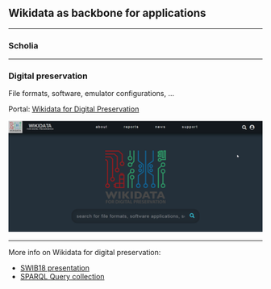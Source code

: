 ## Wikidata as backbone for applications

---

### Scholia

---

### Digital preservation

File formats, software, emulator configurations, ...

Portal: [Wikidata for Digital Preservation](https://wikidp.org/)

[![wikidp](images/wikidp_org.png)](https://wikidp.org)

---

More info on Wikidata for digital preservation:
- [SWIB18 presentation](https://swib.org/swib18/slides/1_samuel_documenting-and-preserving.pdf)
- [SPARQL Query collection](https://www.wikidata.org/wiki/User:YULdigitalpreservation#Subpages)

